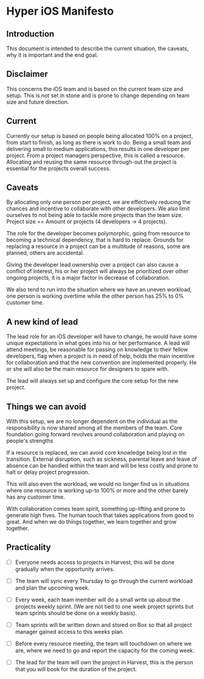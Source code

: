 # Hyper iOS Manifesto

## Introduction 
This document is intended to describe the current situation, the caveats, why it is important and the end goal.

## Disclaimer
This concerns the iOS team and is based on the current team size and setup. This is not set in stone and is prone to change depending on team size and future direction.

## Current
Currently our setup is based on people being allocated 100% on a project, from start to finish, as long as there is work to do. Being a small team and delivering small to medium applications, this results in one developer per project. From a project managers perspective, this is called a resource. Allocating and reusing the same resource through-out the project is essential for the projects overall success.

## Caveats
By allocating only one person per project, we are effectively reducing the chances and incentive to collaborate with other developers. We also limit ourselves to not being able to tackle more projects than the team size. Project size == Amount or projects (4 developers -> 4 projects).

The role for the developer becomes polymorphic, going from resource to becoming a technical dependency, that is hard to replace.
Grounds for replacing a resource in a project can be a multitude of reasons, some are planned, others are accidental.

Giving the developer lead ownership over a project can also cause a conflict of interest, his or her project will always be prioritized over other ongoing projects, it is a major factor in decrease of collaboration.

We also tend to run into the situation where we have an uneven workload, one person is working overtime while the other person has 25% to 0% customer time.

## A new kind of lead
The lead role for an iOS developer will have to change, he would have some unique expectations in what goes into his or her performance. A lead will attend meetings, be reasonable for passing on knowledge to their fellow developers, flag when a project is in need of help, holds the main incentive for collaboration and that the new convention are implemented properly. He or she will also be the main resource for designers to spare with.

The lead will always set up and configure the core setup for the new project.

## Things we can avoid
With this setup, we are no longer dependent on the individual as the responsibility is now shared among all the members of the team. Core foundation going forward revolves around collaboration and playing on people's strengths

If a resource is replaced, we can avoid core knowledge being lost in the transition. External disruption, such as sickness, parental leave and leave of absence can be handled within the team and will be less costly and prone to halt or delay project progression.

This will also even the workload, we would no longer find us in situations where one resource is working up-to 100% or more and the other barely has any customer time.

With collaboration comes team spirit, something up-lifting and prone to generate high fives. The human touch that takes applications from good to great. And when we do things together, we learn together and grow together.

## Practicality 

- [ ] Everyone needs access to projects in Harvest, this will be done gradually when the opportunity arrives.
- [ ] The team will sync every Thursday to go through the current workload and plan the upcoming week.
- [ ] Every week, each team member will do a small write up about the projects weekly sprint. (We are not tied to one week project sprints but team sprints should be done on a weekly basis).
- [ ] Team sprints will be written down and stored on Box so that all project manager gained access to this weeks plan.
- [ ] Before every resource meeting, the team will touchdown on where we are, where we need to go and report the capacity for the coming week.
- [ ] The lead for the team will own the project in Harvest, this is the person that you will book for the duration of the project.



